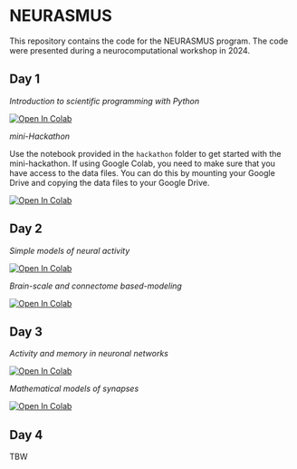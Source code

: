 # NEURASMUS

This repository contains the code for the NEURASMUS program. The code were presented during a neurocomputational workshop in 2024.

## Day 1

*Introduction to scientific programming with Python*

<a target="_blank" href="https://colab.research.google.com/github/FLClab/NEURASMUS/blob/main/python-introduction.ipynb">
  <img src="https://colab.research.google.com/assets/colab-badge.svg" alt="Open In Colab"/>
</a>

*mini-Hackathon*

Use the notebook provided in the `hackathon` folder to get started with the mini-hackathon. If using Google Colab, you need to make sure that you have access to the data files. You can do this by mounting your Google Drive and copying the data files to your Google Drive.

<a target="_blank" href="https://colab.research.google.com/github/FLClab/NEURASMUS/blob/main/hackathon/notebooks/calcium-analysis.ipynb">
  <img src="https://colab.research.google.com/assets/colab-badge.svg" alt="Open In Colab"/>
</a>


## Day 2

*Simple models of neural activity*

<a target="_blank" href="https://colab.research.google.com/github/FLClab/NEURASMUS/blob/main/Neurasmus_Model_Neural_Activity.ipynb">
  <img src="https://colab.research.google.com/assets/colab-badge.svg" alt="Open In Colab"/>
</a>

*Brain-scale and connectome based-modeling*

<a target="_blank" href="https://colab.research.google.com/github/FLClab/NEURASMUS/blob/main/neurasmus_graph_theory.ipynb">
  <img src="https://colab.research.google.com/assets/colab-badge.svg" alt="Open In Colab"/>
</a>

## Day 3

*Activity and memory in neuronal networks*

<a target="_blank" href="https://colab.research.google.com/github/FLClab/NEURASMUS/blob/main/neurasmus_dynamical_networks.ipynb">
  <img src="https://colab.research.google.com/assets/colab-badge.svg" alt="Open In Colab"/>
</a>

*Mathematical models of synapses*

<a target="_blank" href="https://colab.research.google.com/github/FLClab/NEURASMUS/blob/main/Neurasmus_synapse.ipynb">
  <img src="https://colab.research.google.com/assets/colab-badge.svg" alt="Open In Colab"/>
</a>

## Day 4

TBW
